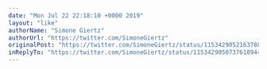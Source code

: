 ```yaml
---
date: "Mon Jul 22 22:18:10 +0000 2019"
layout: "like"
authorName: "Simone Giertz"
authorUrl: "https://twitter.com/SimoneGiertz"
originalPost: "https://twitter.com/SimoneGiertz/status/1153429052163788800"
inReplyTo: "https://twitter.com/SimoneGiertz/status/1153429050737618944"
---
```

